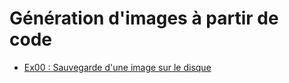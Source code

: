 # Génération d'images à partir de code 

- [Ex00 : Sauvegarde d'une image sur le 
disque](https://github.com/42-septembre-2022/Subjects/tree/main/RayTracer/ex00)
